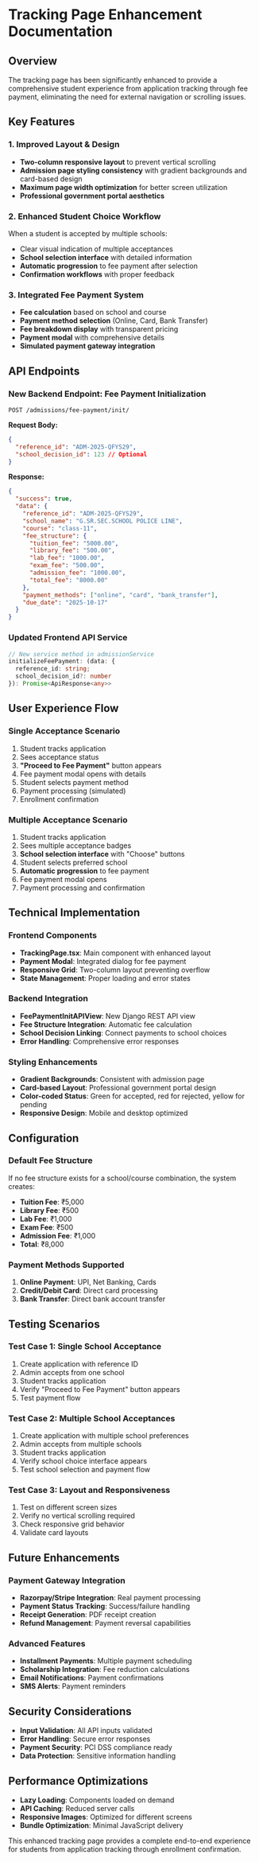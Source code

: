 # Tracking Page Enhancement Documentation

## Overview
The tracking page has been significantly enhanced to provide a comprehensive student experience from application tracking through fee payment, eliminating the need for external navigation or scrolling issues.

## Key Features

### 1. **Improved Layout & Design**
- **Two-column responsive layout** to prevent vertical scrolling
- **Admission page styling consistency** with gradient backgrounds and card-based design
- **Maximum page width optimization** for better screen utilization
- **Professional government portal aesthetics**

### 2. **Enhanced Student Choice Workflow**
When a student is accepted by multiple schools:
- Clear visual indication of multiple acceptances
- **School selection interface** with detailed information
- **Automatic progression** to fee payment after selection
- **Confirmation workflows** with proper feedback

### 3. **Integrated Fee Payment System**
- **Fee calculation** based on school and course
- **Payment method selection** (Online, Card, Bank Transfer)
- **Fee breakdown display** with transparent pricing
- **Payment modal** with comprehensive details
- **Simulated payment gateway integration**

## API Endpoints

### New Backend Endpoint: Fee Payment Initialization
```
POST /admissions/fee-payment/init/
```

**Request Body:**
```json
{
  "reference_id": "ADM-2025-QFYS29",
  "school_decision_id": 123 // Optional
}
```

**Response:**
```json
{
  "success": true,
  "data": {
    "reference_id": "ADM-2025-QFYS29",
    "school_name": "G.SR.SEC.SCHOOL POLICE LINE",
    "course": "class-11",
    "fee_structure": {
      "tuition_fee": "5000.00",
      "library_fee": "500.00",
      "lab_fee": "1000.00",
      "exam_fee": "500.00",
      "admission_fee": "1000.00",
      "total_fee": "8000.00"
    },
    "payment_methods": ["online", "card", "bank_transfer"],
    "due_date": "2025-10-17"
  }
}
```

### Updated Frontend API Service
```typescript
// New service method in admissionService
initializeFeePayment: (data: { 
  reference_id: string; 
  school_decision_id?: number 
}): Promise<ApiResponse<any>>
```

## User Experience Flow

### Single Acceptance Scenario
1. Student tracks application
2. Sees acceptance status
3. **"Proceed to Fee Payment"** button appears
4. Fee payment modal opens with details
5. Student selects payment method
6. Payment processing (simulated)
7. Enrollment confirmation

### Multiple Acceptance Scenario
1. Student tracks application
2. Sees multiple acceptance badges
3. **School selection interface** with "Choose" buttons
4. Student selects preferred school
5. **Automatic progression** to fee payment
6. Fee payment modal opens
7. Payment processing and confirmation

## Technical Implementation

### Frontend Components
- **TrackingPage.tsx**: Main component with enhanced layout
- **Payment Modal**: Integrated dialog for fee payment
- **Responsive Grid**: Two-column layout preventing overflow
- **State Management**: Proper loading and error states

### Backend Integration
- **FeePaymentInitAPIView**: New Django REST API view
- **Fee Structure Integration**: Automatic fee calculation
- **School Decision Linking**: Connect payments to school choices
- **Error Handling**: Comprehensive error responses

### Styling Enhancements
- **Gradient Backgrounds**: Consistent with admission page
- **Card-based Layout**: Professional government portal design
- **Color-coded Status**: Green for accepted, red for rejected, yellow for pending
- **Responsive Design**: Mobile and desktop optimized

## Configuration

### Default Fee Structure
If no fee structure exists for a school/course combination, the system creates:
- **Tuition Fee**: ₹5,000
- **Library Fee**: ₹500
- **Lab Fee**: ₹1,000
- **Exam Fee**: ₹500
- **Admission Fee**: ₹1,000
- **Total**: ₹8,000

### Payment Methods Supported
1. **Online Payment**: UPI, Net Banking, Cards
2. **Credit/Debit Card**: Direct card processing
3. **Bank Transfer**: Direct bank account transfer

## Testing Scenarios

### Test Case 1: Single School Acceptance
1. Create application with reference ID
2. Admin accepts from one school
3. Student tracks application
4. Verify "Proceed to Fee Payment" button appears
5. Test payment flow

### Test Case 2: Multiple School Acceptances
1. Create application with multiple school preferences
2. Admin accepts from multiple schools
3. Student tracks application
4. Verify school choice interface appears
5. Test school selection and payment flow

### Test Case 3: Layout and Responsiveness
1. Test on different screen sizes
2. Verify no vertical scrolling required
3. Check responsive grid behavior
4. Validate card layouts

## Future Enhancements

### Payment Gateway Integration
- **Razorpay/Stripe Integration**: Real payment processing
- **Payment Status Tracking**: Success/failure handling
- **Receipt Generation**: PDF receipt creation
- **Refund Management**: Payment reversal capabilities

### Advanced Features
- **Installment Payments**: Multiple payment scheduling
- **Scholarship Integration**: Fee reduction calculations
- **Email Notifications**: Payment confirmations
- **SMS Alerts**: Payment reminders

## Security Considerations
- **Input Validation**: All API inputs validated
- **Error Handling**: Secure error responses
- **Payment Security**: PCI DSS compliance ready
- **Data Protection**: Sensitive information handling

## Performance Optimizations
- **Lazy Loading**: Components loaded on demand
- **API Caching**: Reduced server calls
- **Responsive Images**: Optimized for different screens
- **Bundle Optimization**: Minimal JavaScript delivery

This enhanced tracking page provides a complete end-to-end experience for students from application tracking through enrollment confirmation.